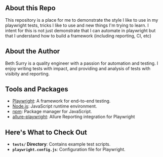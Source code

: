 ## About this Repo

This repository is a place for me to demonstrate the style I like to use in my playwright tests, tricks I like to use and new things I'm trying to learn. I intent for this is not just demonstrate that I can automate in playwright but that I understand how to build a framework (including reporting, CI, etc)

## About the Author

Beth Surry is a quality engineer with a passion for automation and testing. I enjoy writing tests with impact, and providing and analysis of tests with visibity and reporting.

## Tools and Packages

- [Playwright](https://playwright.dev): A framework for end-to-end testing.
- [Node.js](https://nodejs.org): JavaScript runtime environment.
- [npm](https://www.npmjs.com): Package manager for JavaScript.
- [allure-playwright](https://www.npmjs.com/package/allure-playwright): Allure Reporting integration for Playwright

## Here's What to Check Out

- **`tests/` Directory**: Contains example test scripts.
- **`playwright.config.js`**: Configuration file for Playwright.